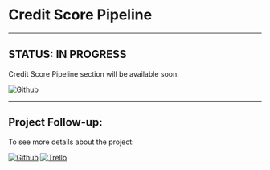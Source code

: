 # Credit Score Pipeline

---

## STATUS: IN PROGRESS
Credit Score Pipeline section will be available soon.

[![Github](https://pbs.twimg.com/media/EWF0gfiU0AIxhGB.jpg)](https://github.com/rTiagoS/data-science-and-credit-score)

---


## Project Follow-up:

To see more details about the project:

[![Github](https://img.shields.io/badge/GitHub-100000?style=for-the-badge&logo=github&logoColor=white)](https://github.com/rTiagoS/data-science-and-credit-score)
[![Trello](https://img.shields.io/badge/Trello-0052CC?style=for-the-badge&logo=trello&logoColor=white)](https://trello.com/link-do-trello-do-projeto)